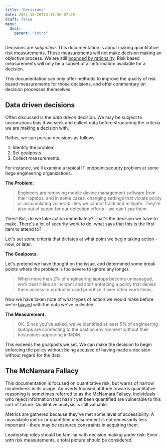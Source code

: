 ```yaml
---
title: "Decisions"
date: 2021-10-26T13:11:58-07:00
draft: false
menu:
  docs:
    parent: "intro"
---
```


Decisions are _subjective_. This documentation is about making quantitative risk measurements. These measurements will not make decision making an _objective_ process. We are still [bounded by rationality](https://en.wikipedia.org/wiki/Bounded_rationality). Risk based measurements will only be a subset of all information available for a decision. 

This documentation can only offer methods to improve the quality of risk based measurements for those decisions, and offer commentary on decision processes themselves.

## Data driven decisions
Often discussed is the _data driven_ decision. We may be subject to unconscious bias if we seek and collect data before structuring the criteria we are making a decision with.

Rather, we can pursue decisions as follows:

1. Identify the problem.
2. Set goalposts.
3. Collect measurements.

For instance, we'll examine a typical IT endpoint security problem at some large engineering organizations.

**The Problem:**
> Engineers are removing mobile device management software from their laptops, and in some cases, changing settings that violate policy or accumulating vulnerabilities we cannot track and mitigate. They're also out of scope for our detection efforts - we can't _see_ them.

Yikes! But, do we take action immediately? That's the decision we have to make. There's a lot of security work to do, what says that this is the first item to attend to?

Let's set some criteria that dictates at what point we begin taking action - now, or later.

**The Goalposts:**

Let's pretend we have thought on the issue, and determined some break points where the problem is too severe to ignore any longer.

> When more than 2% of engineering laptops become unmanaged, we'll treat it like an incident and start enforcing a policy that denies them access to production and prioritize it over other work items.

Now we have taken note of what types of action we would make before we're [biased](/docs/risk/bias) with the data we've collected.

**The Measurement:**
> OK. Since you've asked, we've identified at least 5% of engineering laptops are connecting to the bastion environment without their hostnames appearing in MDM. 

This exceeds the goalposts we set. We can make the decision to begin enforcing the policy without being accused of having made a decision without regard for the data.

## The McNamara Fallacy
This documentation is focused on quantitative risk, but warns of narrow mindedness in its usage. An overly focused attitude towards quantitative reasoning is sometimes referred to as the [McNamara Fallacy](https://en.wikipedia.org/wiki/McNamara_fallacy). Individuals who reject information that hasn't yet been quantified are vulnerable to this sort of failure. Qualitative analysis is still valuable.

Metrics are gathered because they've met some level of accessibility. A unavailable metric or quantified measurement is not necessarily less important - there may be resource constraints in acquiring them.

Leadership roles should be familiar with decision making under risk: Even with risk measurements, a total picture should be considered. 